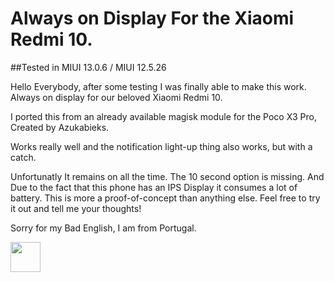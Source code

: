 # Always on Display For the Xiaomi Redmi 10.


##Tested in MIUI 13.0.6 / MIUI 12.5.26


Hello Everybody, after some testing I was finally able to make this work. Always on display for our beloved Xiaomi Redmi 10.

I ported this from an already available magisk module for the Poco X3 Pro, Created by Azukabieks.

Works really well and the notification light-up thing also works, but with a catch.

Unfortunatly It remains on all the time. The 10 second option is missing. And Due to the fact that this phone has an IPS Display it consumes a lot of battery. This is more a proof-of-concept than anything else. Feel free to try it out and tell me your thoughts!

Sorry for my Bad English, I am from Portugal.


<img src="https://github.com/PiresFrancisco/SeleneAOD/assets/135015971/ff36cad0-b0e9-477d-863b-113ea394a618" width="48">
		
	


		
	
